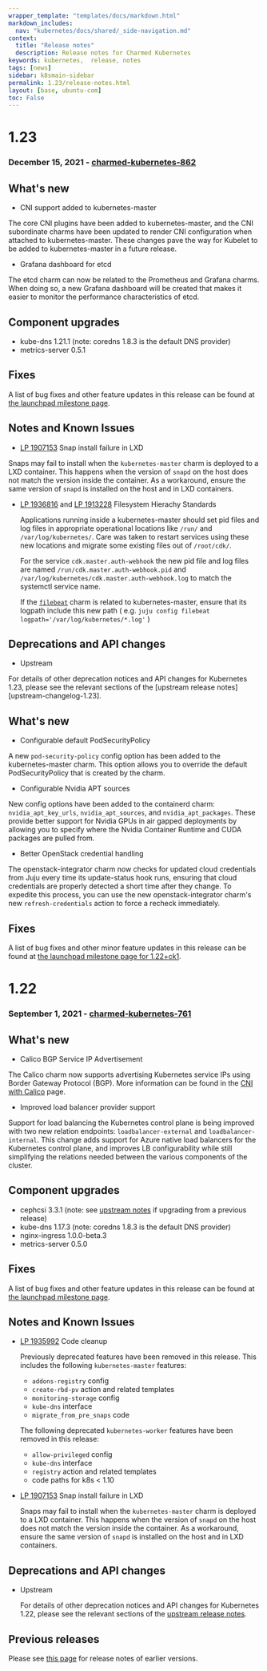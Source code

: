 ```yaml
---
wrapper_template: "templates/docs/markdown.html"
markdown_includes:
  nav: "kubernetes/docs/shared/_side-navigation.md"
context:
  title: "Release notes"
  description: Release notes for Charmed Kubernetes
keywords: kubernetes,  release, notes
tags: [news]
sidebar: k8smain-sidebar
permalink: 1.23/release-notes.html
layout: [base, ubuntu-com]
toc: False
---
```


# 1.23

### December 15, 2021 - [charmed-kubernetes-862](https://raw.githubusercontent.com/charmed-kubernetes/bundle/master/releases/1.23/bundle.yaml)

## What's new

- CNI support added to kubernetes-master

The core CNI plugins have been added to kubernetes-master, and the CNI
subordinate charms have been updated to render CNI configuration when attached
to kubernetes-master. These changes pave the way for Kubelet to be added to
kubernetes-master in a future release.

- Grafana dashboard for etcd

The etcd charm can now be related to the Prometheus and Grafana charms. When
doing so, a new Grafana dashboard will be created that makes it easier to monitor
the performance characteristics of etcd.

## Component upgrades

- kube-dns 1.21.1 (note: coredns 1.8.3 is the default DNS provider)
- metrics-server 0.5.1

## Fixes

A list of bug fixes and other feature updates in this release can be found at
[the launchpad milestone page](https://launchpad.net/charmed-kubernetes/+milestone/1.23).

## Notes and Known Issues

- [LP 1907153](https://bugs.launchpad.net/snapd/+bug/1907153) Snap install failure in LXD

Snaps may fail to install when the `kubernetes-master` charm is deployed to a LXD container.
This happens when the version of `snapd` on the host does not match the version inside the
container. As a workaround, ensure the same version of `snapd` is installed on the host and
in LXD containers.

- [LP 1936816](https://bugs.launchpad.net/bugs/1936816) and [LP 1913228](https://bugs.launchpad.net/bugs/1913228) Filesystem Hierachy Standards

  Applications running inside a kubernetes-master should set pid files and log files in
appropriate operational locations like `/run/` and `/var/log/kubernetes/`. Care was taken to restart
services using these new locations and migrate some existing files out of `/root/cdk/`.

  For the service `cdk.master.auth-webhook` the new pid file and log files are named
`/run/cdk.master.auth-webhook.pid` and `/var/log/kubernetes/cdk.master.auth-webhook.log`
to match the systemctl service name.

  If the [`filebeat`](https://charmhub.io/filebeat) charm is related to kubernetes-master,
ensure that its logpath include this new path ( e.g. `juju config filebeat logpath='/var/log/kubernetes/*.log'` )

## Deprecations and API changes

- Upstream

For details of other deprecation notices and API changes for Kubernetes 1.23, please see the
relevant sections of the [upstream release notes][upstream-changelog-1.23].



## What's new

- Configurable default PodSecurityPolicy

A new `pod-security-policy` config option has been added to the
kubernetes-master charm. This option allows you to override the default
PodSecurityPolicy that is created by the charm.

- Configurable Nvidia APT sources

New config options have been added to the containerd charm:
`nvidia_apt_key_urls`, `nvidia_apt_sources`, and `nvidia_apt_packages`. These
provide better support for Nvidia GPUs in air gapped deployments by allowing
you to specify where the Nvidia Container Runtime and CUDA packages are pulled
from.

- Better OpenStack credential handling

The openstack-integrator charm now checks for updated cloud credentials from
Juju every time its update-status hook runs, ensuring that cloud credentials
are properly detected a short time after they change. To expedite this process,
you can use the new openstack-integrator charm's new `refresh-credentials`
action to force a recheck immediately.

## Fixes

A list of bug fixes and other minor feature updates in this release can be found at
[the launchpad milestone page for 1.22+ck1](https://launchpad.net/charmed-kubernetes/+milestone/1.22+ck1).

# 1.22

### September 1, 2021 - [charmed-kubernetes-761](https://api.jujucharms.com/charmstore/v5/charmed-kubernetes-761/archive/bundle.yaml)

## What's new

- Calico BGP Service IP Advertisement

The Calico charm now supports advertising Kubernetes service IPs using Border
Gateway Protocol (BGP). More information can be found in the
[CNI with Calico][calico-service-ip-advertisement] page.

- Improved load balancer provider support

Support for load balancing the Kubernetes control plane is being improved with
two new relation endpoints: `loadbalancer-external` and `loadbalancer-internal`.
This change adds support for Azure native load balancers for the Kubernetes control
plane, and improves LB configurability while still simplifying the relations needed
between the various components of the cluster.

## Component upgrades

- cephcsi 3.3.1 (note: see [upstream notes][cephcsi-upgrade] if upgrading from a previous release)
- kube-dns 1.17.3 (note: coredns 1.8.3 is the default DNS provider)
- nginx-ingress 1.0.0-beta.3
- metrics-server 0.5.0

## Fixes

A list of bug fixes and other feature updates in this release can be found at
[the launchpad milestone page](https://launchpad.net/charmed-kubernetes/+milestone/1.22).

## Notes and Known Issues

- [LP 1935992](https://bugs.launchpad.net/charm-kubernetes-worker/+bug/1935992) Code cleanup

  Previously deprecated features have been removed in this release. This includes
the following `kubernetes-master` features:

  - `addons-registry` config
  - `create-rbd-pv` action and related templates
  - `monitoring-storage` config
  - `kube-dns` interface
  - `migrate_from_pre_snaps` code

  The following deprecated `kubernetes-worker` features have been removed in this release:

  - `allow-privileged` config
  - `kube-dns` interface
  - `registry` action and related templates
  - code paths for k8s < 1.10

- [LP 1907153](https://bugs.launchpad.net/snapd/+bug/1907153) Snap install failure in LXD

  Snaps may fail to install when the `kubernetes-master` charm is deployed to a LXD container.
This happens when the version of `snapd` on the host does not match the version inside the
container. As a workaround, ensure the same version of `snapd` is installed on the host and
in LXD containers.

## Deprecations and API changes

- Upstream

  For details of other deprecation notices and API changes for Kubernetes 1.22, please see the
relevant sections of the [upstream release notes][upstream-changelog].

## Previous releases

Please see [this page][rel] for release notes of earlier versions.

<!--LINKS-->
[rel]: /kubernetes/docs/release-notes
[calico-service-ip-advertisement]: /kubernetes/docs/cni-calico#service-ip-advertisement
[upstream-changelog]: https://github.com/kubernetes/kubernetes/blob/master/CHANGELOG/CHANGELOG-1.22.md#deprecation
[cephcsi-upgrade]: https://github.com/ceph/ceph-csi/blob/devel/docs/ceph-csi-upgrade.md
